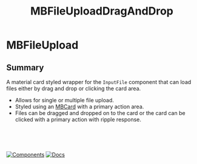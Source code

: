 ﻿---
uid: C.MBFileUploadDragAndDrop
title: MBFileUploadDragAndDrop
---
# MBFileUpload

## Summary

A material card styled wrapper for the `InputFile` component that can load files either by drag and drop or clicking the card area.

- Allows for single or multiple file upload.
- Styled using an [MBCard](xref:C.MBCard) with a primary action area.
- Files can be dragged and dropped on to the card or the card can be clicked with a primary action with ripple response.

&nbsp;

&nbsp;

[![Components](https://img.shields.io/static/v1?label=Components&message=Plus&color=red)](xref:A.PlusComponents)
[![Docs](https://img.shields.io/static/v1?label=API%20Documentation&message=MBFileUploadDragAndDrop&color=brightgreen)](xref:Material.Blazor.MD2.MBFileUploadDragAndDrop)
